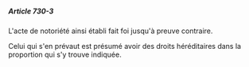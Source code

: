 ##### Article 730-3

L'acte de notoriété ainsi établi fait foi jusqu'à preuve contraire.

Celui qui s'en prévaut est présumé avoir des droits héréditaires dans la proportion qui s'y trouve indiquée.

